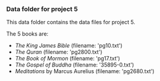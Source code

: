 ### Data folder for project 5
This data folder contains the data files for project 5. 

The 5 books are: 
- _The King James Bible_ (filename: 'pg10.txt')
- _The Quran_ (filename: 'pg2800.txt')
- _The Book of Mormon_ (filename: 'pg17.txt')
- _The Gospel of Buddha_ (filename: '35895-0.txt')
- _Meditations_ by Marcus Aurelius (filename: 'pg2680.txt')
